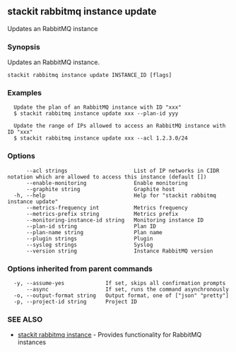 ## stackit rabbitmq instance update

Updates an RabbitMQ instance

### Synopsis

Updates an RabbitMQ instance.

```
stackit rabbitmq instance update INSTANCE_ID [flags]
```

### Examples

```
  Update the plan of an RabbitMQ instance with ID "xxx"
  $ stackit rabbitmq instance update xxx --plan-id yyy

  Update the range of IPs allowed to access an RabbitMQ instance with ID "xxx"
  $ stackit rabbitmq instance update xxx --acl 1.2.3.0/24
```

### Options

```
      --acl strings                     List of IP networks in CIDR notation which are allowed to access this instance (default [])
      --enable-monitoring               Enable monitoring
      --graphite string                 Graphite host
  -h, --help                            Help for "stackit rabbitmq instance update"
      --metrics-frequency int           Metrics frequency
      --metrics-prefix string           Metrics prefix
      --monitoring-instance-id string   Monitoring instance ID
      --plan-id string                  Plan ID
      --plan-name string                Plan name
      --plugin strings                  Plugin
      --syslog strings                  Syslog
      --version string                  Instance RabbitMQ version
```

### Options inherited from parent commands

```
  -y, --assume-yes             If set, skips all confirmation prompts
      --async                  If set, runs the command asynchronously
  -o, --output-format string   Output format, one of ["json" "pretty"]
  -p, --project-id string      Project ID
```

### SEE ALSO

* [stackit rabbitmq instance](./stackit_rabbitmq_instance.md)	 - Provides functionality for RabbitMQ instances

